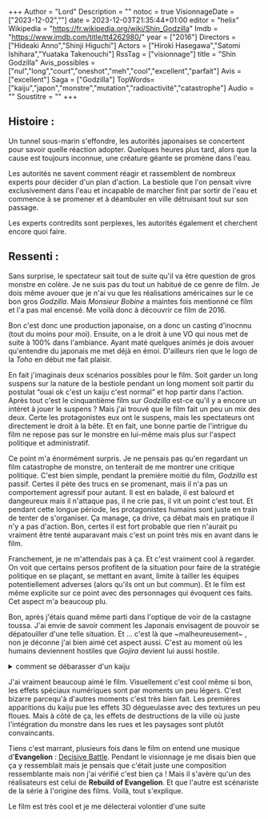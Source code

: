 +++
Author = "Lord"
Description = ""
notoc = true
VisionnageDate = ["2023-12-02",""]
date = 2023-12-03T21:35:44+01:00
editor = "helix"
Wikipedia = "https://fr.wikipedia.org/wiki/Shin_Godzilla"
Imdb = "https://www.imdb.com/title/tt4262980/"
year = ["2016"]
Directors = ["Hideaki Anno","Shinji Higuchi"]
Actors = ["Hiroki Hasegawa","Satomi Ishihara","Yuataka Takenouchi"]
RssTag = ["visionnage"]
title = "Shin Godzilla"
Avis_possibles = ["nul","long","court","oneshot","meh","cool","excellent","parfait"]
Avis = ["excellent"] 
Saga = ["Godzilla"]
TopWords=["kaiju","japon","monstre","mutation","radioactivité","catastrophe"]
Audio = ""
Soustitre = ""
+++
## Histoire :
Un tunnel sous-marin s'effondre, les autorités japonaises se concertent pour savoir quelle réaction adopter.
Quelques heures plus tard, alors que la cause est toujours inconnue, une créature géante se promène dans l'eau.

Les autorités ne savent comment réagir et rassemblent de nombreux experts pour décider d'un plan d'action.
La bestiole que l'on pensait vivre exclusivement dans l'eau et incapable de marcher finit par sortir de l'eau et commence à se promener et à déambuler en ville détruisant tout sur son passage.

Les experts contredits sont perplexes, les autorités également et cherchent encore quoi faire.

## Ressenti :
Sans surprise, le spectateur sait tout de suite qu'il va être question de gros monstre en colère.
Je ne suis pas du tout un habitué de ce genre de film.
Je dois même avouer que je n'ai vu que les réalisations américaines sur le ce bon gros *Godzilla*.
Mais *Monsieur Bobine* a maintes fois mentionné ce film et l'a pas mal encensé.
Me voilà donc à découvrir ce film de 2016.

Bon c'est donc une production japonaise, on a donc un casting d'inocnnu (tout du moins pour moi).
Ensuite, on a le droit à une VO qui nous met de suite à 100% dans l'ambiance.
Ayant maté quelques animés je dois avouer qu'entendre du japonais me met déjà en émoi.
D'ailleurs rien que le logo de la *Toho* en début me fait plaisir.

En fait j'imaginais deux scénarios possibles pour le film.
Soit garder un long suspens sur la nature de la bestiole pendant un long moment soit partir du postulat “ouai ok c'est un kaiju c'est normal” et hop partir dans l'action.
Après tout c'est le cinquantième film sur *Godzilla* est-ce qu'il y a encore un intéret à jouer le suspens ?
Mais j'ai trouvé que le film fait un peu un mix des deux.
Certe les protagonistes eux ont le suspens, mais les spectateurs ont directement le droit à la bête.
Et en fait, une bonne partie de l'intrigue du film ne repose pas sur le monstre en lui-même mais plus sur l'aspect politique et administratif.

Ce point m'a énormément surpris.
Je ne pensais pas qu'en regardant un film catastrophe de monstre, on tenterait de me montrer une critique politique.
C'est bien simple, pendant la première moitié du film, *Godzilla* est passif.
Certes il pète des trucs en se promenant, mais il n'a pas un comportement agressif pour autant.
Il est en balade, il est balourd et dangeureux mais il n'attaque pas, il ne crie pas, il vit un point c'est tout.
Et pendant cette longue période, les protagonistes humains sont juste en train de tenter de s'organiser.
Ça manage, ça drive, ça débat mais en pratique il n'y a pas d'action.
Bon, certes il est fort probable que rien n'aurait pu vraiment être tenté auparavant mais c'est un point très mis en avant dans le film.

Franchement, je ne m'attendais pas à ça.
Et c'est vraiment cool à regarder.
On voit que certains persos profitent de la situation pour faire de la stratégie politique en se plaçant, se mettant en avant, limite à tailler les équipes potentiellement adverses (alors qu'ils ont un but commun).
Et le film est même explicite sur ce point avec des personnages qui évoquent ces faits.
Cet aspect m'a beaucoup plu.

Bon, après j'étais quand même parti dans l'optique de voir de la castagne toussa.
J'ai envie de savoir comment les Japonais envisagent de pouvoir se dépatouiller d'une telle situation.
Et … c'est là que ~malheureusement~ , non je déconne j'ai bien aimé cet aspect aussi.
C'est au moment où les humains deviennent hostiles que *Gojira* devient lui aussi hostile.

<details><summary>comment se débarasser d'un kaiju</summary>

Bon alors, notre gros méchant s'avère être capable de tirer des rayons lasers par sa gueule et ses plaques dorsales.
Sauf que bon, il n'a pas d'~argent~ énergie magique, lorsqu'il fait ça il se fatigue et a besoin de se reposer.

Alors que le consensus international est de balancer une partie de l'arsenal nucléaire en plein Tokyo pour tenter de tuer la bête, les nippons préfèreraient une solution avec un poil moins d'effet secondaire sur leur territoire.
*Gojira* a fait une démonstration de toute sa puissance mais du coup il est dans une sorte d'hibernation forcée pour deux semaines pour qu'il puisse se requinquer.

Un plan est donc établi et mis à execution au moment du réveil de l'affreux.

De nombreux drones de combats vont l'attaquer afin de le pousser à déclencher ses lasers.
Plusieurs vagues sont prévues afin de le fatiguer.
Une fois qu'il ne pourra plus trop répliquer, ils vont tout simplement défoncer les gratte-ciels environnants (oui il dort debout en pleine ville) pour que ça lui tombe sur la gueule.
Sonné et en partie bloqué par les gravats, de nombreux camion-pompe-à-béton vont se déployer et lui verser un puissant coagulant pour le sang directement dans le bec.

Étonnament ça marche.
Notre pauvre bestiau semble se changer en pierre une fois que la dosse colossale lui est administré.
Et voilà, Tokyo a désormais une magnifique statue géante de Gojira en plein milieu des débris.

Mais rien ne nous dit qu'il ne se réveillera jamais !

</details>

J'ai vraiment beaucoup aimé le film.
Visuellement c'est cool même si bon, les effets spéciaux numériques sont par moments un peu légers.
C'est bizarre parcequ'à d'autres moments c'est très bien fait.
Les premières apparitions du kaiju pue les effets 3D dégueulasse avec des textures un peu floues.
Mais à côté de ça, les effets de destructions de la ville où juste l'intégration du monstre dans les rues et les paysages sont plutôt convaincants.

Tiens c'est marrant, plusieurs fois dans le film on entend une musique d'**Evangelion** : [Decisive Battle](https://www.youtube.com/watch?v=4u6V6UisBz8).
Pendant le visionnage je me disais bien que ça y ressemblait mais je pensais que c'était juste une composition ressemblante mais non j'ai vérifié c'est bien ça !
Mais il s'avère qu'un des réalisateurs est celui de **Rebuild of Evangelion**.
Et que l'autre est scénariste de la série à l'origine des films.
Voilà, tout s'explique.

Le film est très cool et je me délecterai volontier d'une suite
